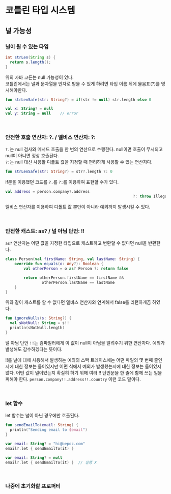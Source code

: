 # 코틀린 타입 시스템

## 널 가능성

### 널이 될 수 있는 타입

```java
int strLen(String s) {
  return s.length();
}
```

위의 자바 코든는 null 가능성이 있다.  
코틀린에서는 널과 문자열을 인자로 받을 수 있게 하려면 타입 이름 뒤에 물음표(?)를 명시해야한다.  

```kotlin
fun strLenSafe(str: String?) = if(str != null) str.length else 0
```

```kotlin
val x: String? = null
val y: String = null	// error
```

<Br/>

### 안전한 호출 연산자: ?.  /  엘비스 연산자: ?:

``?.``는 null 검사와 메서드 호출을 한 번의 연산으로 수행한다. null이면 호출이 무시되고 null이 아니면 정상 호출된다.  
``?:``는 null 대신 사용할 디폴트 값을 지정할 때 편리하게 사용할 수 있는 연산자다.  

```kotlin
fun strLenSafe(str: String?) = str?.length ?: 0
```

if문을 이용했던 코드를 ``?.``를 ``?:``를 이용하여 표현할 수가 있다.  

```kotlin
val address = person.company?.address
														?: throw IllegalArgumentException("No address")
```

엘비스 연산자를 이용하여 디폴트 값 뿐만이 아니라 예외까지 발생시킬 수 있다.  

<br/>

### 안전한 캐스트:  as?  /  널 아님 단언: !!

``as?`` 연산자는 어떤 값을 지정한 타입으로 캐스트하고 변환할 수 없다면 null을 반환한다.  

```kotlin
class Person(val firstName: String, val lastName: String) {
    override fun equals(o: Any?): Boolean {
        val otherPerson = o as? Person ?: return false

        return otherPerson.firstName == firstName &&
                otherPerson.lastName == lastName
    }
}
```

위와 같이 캐스트를 할 수 없다면 엘비스 연산자와 연계해서 false를 리턴하게끔 하였다.  

```kotlin
fun ignoreNulls(s: String?) {
  val sNotNull: String = s!!
  println(sNotNull.length)
}
```

널 아님 단언 ``!!``는 컴파일러에게 이 값이 null이 아님을 알려주기 위한 연산자다. 예외가 발생해도 감수하겠다는 뜻이다.  

!!를 널에 대해 사용해서 발생하는 예외의 스택 트레이스에는 어떤 파일의 몇 번째 줄인지에 대한 정보는 들어있지만 어떤 식에서 예외가 발생했는지에 대한 정보는 들어있지 않다. 어떤 값이 널이었는지 확실히 하기 위해 여러 !! 단언문을 한 줄에 함께 쓰는 일을 피해야 한다. ``person.company!!.address!!.country`` 이런 코드 말이다.  

<Br/>

### let 함수

let 함수는 널이 아닌 경우에만 호출된다.  

```kotlin
fun sendEmailTo(email: String) {
  println("Sending email to $email")
}

var email: String? = "hi@bepoz.com"
email?.let { sendEmailTo(it) }

var email: String? = null
email?.let { sendEmailTo(it) }  // 실행 X
```

<br/>

### 나중에 초기화할 프로퍼티

